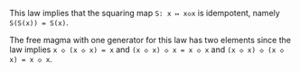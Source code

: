 This law implies that the squaring map `S: x ↦ x◇x` is idempotent, namely `S(S(x)) = S(x)`.

The free magma with one generator for this law has two elements since the law implies `x ◇ (x ◇ x) = x` and `(x ◇ x) ◇ x = x ◇ x` and `(x ◇ x) ◇ (x ◇ x) = x ◇ x`.
